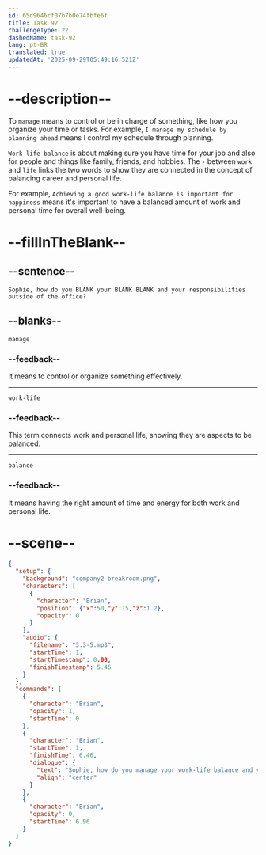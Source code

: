 ```yaml
---
id: 65d9646cf07b7b0e74fbfe6f
title: Task 92
challengeType: 22
dashedName: task-92
lang: pt-BR
translated: true
updatedAt: '2025-09-29T05:49:16.521Z'
---
```


<!-- (Audio) Brian: Sophie, how do you manage your work-life balance and your responsibilities outside of the office? -->

# --description--

To `manage` means to control or be in charge of something, like how you organize your time or tasks. For example, `I manage my schedule by planning ahead` means I control my schedule through planning.

`Work-life balance` is about making sure you have time for your job and also for people and things like family, friends, and hobbies. The `-` between `work` and `life` links the two words to show they are connected in the concept of balancing career and personal life.

For example, `Achieving a good work-life balance is important for happiness` means it's important to have a balanced amount of work and personal time for overall well-being.

# --fillInTheBlank--

## --sentence--

`Sophie, how do you BLANK your BLANK BLANK and your responsibilities outside of the office?`

## --blanks--

`manage`

### --feedback--

It means to control or organize something effectively.

---

`work-life`

### --feedback--

This term connects work and personal life, showing they are aspects to be balanced.

---

`balance`

### --feedback--

It means having the right amount of time and energy for both work and personal life.

# --scene--

```json
{
  "setup": {
    "background": "company2-breakroom.png",
    "characters": [
      {
        "character": "Brian",
        "position": {"x":50,"y":15,"z":1.2},
        "opacity": 0
      }
    ],
    "audio": {
      "filename": "3.3-5.mp3",
      "startTime": 1,
      "startTimestamp": 0.00,
      "finishTimestamp": 5.46
    }
  },
  "commands": [
    {
      "character": "Brian",
      "opacity": 1,
      "startTime": 0
    },
    {
      "character": "Brian",
      "startTime": 1,
      "finishTime": 6.46,
      "dialogue": {
        "text": "Sophie, how do you manage your work-life balance and your responsibilities outside of the office?",
        "align": "center"
      }
    },
    {
      "character": "Brian",
      "opacity": 0,
      "startTime": 6.96
    }
  ]
}
```
